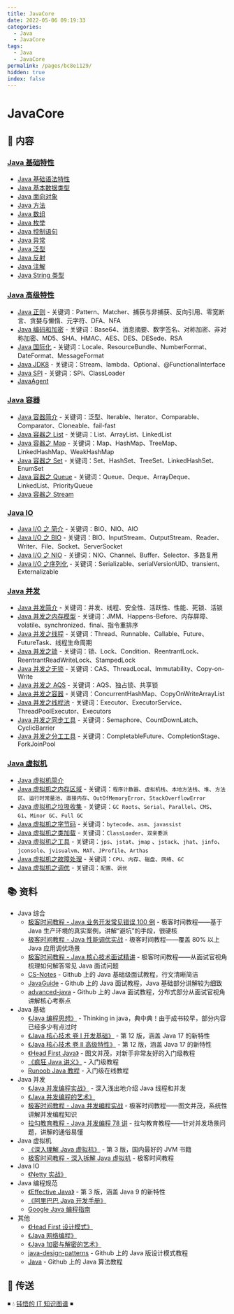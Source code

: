 ```yaml
---
title: JavaCore
date: 2022-05-06 09:19:33
categories:
  - Java
  - JavaCore
tags:
  - Java
  - JavaCore
permalink: /pages/bc8e1129/
hidden: true
index: false
---
```


# JavaCore

## 📖 内容

### [Java 基础特性](01.基础特性)

- [Java 基础语法特性](01.基础特性/Java_基础语法.md)
- [Java 基本数据类型](01.基础特性/Java_数据类型.md)
- [Java 面向对象](01.基础特性/Java_面向对象.md)
- [Java 方法](01.基础特性/Java_方法.md)
- [Java 数组](01.基础特性/Java_数组.md)
- [Java 枚举](01.基础特性/Java_枚举.md)
- [Java 控制语句](01.基础特性/Java_控制语句.md)
- [Java 异常](01.基础特性/Java_异常.md)
- [Java 泛型](01.基础特性/Java_泛型.md)
- [Java 反射](01.基础特性/Java_反射.md)
- [Java 注解](01.基础特性/Java_注解.md)
- [Java String 类型](01.基础特性/Java_String.md)

### [Java 高级特性](02.高级特性)

- [Java 正则](02.高级特性/Java_正则.md) - 关键词：Pattern、Matcher、捕获与非捕获、反向引用、零宽断言、贪婪与懒惰、元字符、DFA、NFA
- [Java 编码和加密](02.高级特性/Java_编码和加密.md) - 关键词：Base64、消息摘要、数字签名、对称加密、非对称加密、MD5、SHA、HMAC、AES、DES、DESede、RSA
- [Java 国际化](02.高级特性/Java_国际化.md) - 关键词：Locale、ResourceBundle、NumberFormat、DateFormat、MessageFormat
- [Java JDK8](02.高级特性/Java_JDK8.md) - 关键词：Stream、lambda、Optional、@FunctionalInterface
- [Java SPI](02.高级特性/Java_SPI.md) - 关键词：SPI、ClassLoader
- [JavaAgent](02.高级特性/Java_Agent.md)

### [Java 容器](03.容器)

- [Java 容器简介](03.容器/Java_容器_简介.md) - 关键词：泛型、Iterable、Iterator、Comparable、Comparator、Cloneable、fail-fast
- [Java 容器之 List](03.容器/Java_容器_List.md) - 关键词：List、ArrayList、LinkedList
- [Java 容器之 Map](03.容器/Java_容器_Map.md) - 关键词：Map、HashMap、TreeMap、LinkedHashMap、WeakHashMap
- [Java 容器之 Set](03.容器/Java_容器_Set.md) - 关键词：Set、HashSet、TreeSet、LinkedHashSet、EnumSet
- [Java 容器之 Queue](03.容器/Java_容器_Queue.md) - 关键词：Queue、Deque、ArrayDeque、LinkedList、PriorityQueue
- [Java 容器之 Stream](03.容器/Java_容器_Stream.md)

### [Java IO](04.IO)

- [Java I/O 之 简介](04.IO/Java_IO_简介.md) - 关键词：BIO、NIO、AIO
- [Java I/O 之 BIO](04.IO/Java_IO_BIO.md) - 关键词：BIO、InputStream、OutputStream、Reader、Writer、File、Socket、ServerSocket
- [Java I/O 之 NIO](04.IO/Java_IO_NIO.md) - 关键词：NIO、Channel、Buffer、Selector、多路复用
- [Java I/O 之序列化](04.IO/Java_IO_序列化.md) - 关键词：Serializable、serialVersionUID、transient、Externalizable

### [Java 并发](05.并发)

- [Java 并发简介](05.并发/Java_并发_简介.md) - 关键词：并发、线程、安全性、活跃性、性能、死锁、活锁
- [Java 并发之内存模型](05.并发/Java_并发_内存模型.md) - 关键词：JMM、Happens-Before、内存屏障、volatile、synchronized、final、指令重排序
- [Java 并发之线程](05.并发/Java_并发_线程.md) - 关键词：Thread、Runnable、Callable、Future、FutureTask、线程生命周期
- [Java 并发之锁](05.并发/Java_并发_锁.md) - 关键词：锁、Lock、Condition、ReentrantLock、ReentrantReadWriteLock、StampedLock
- [Java 并发之无锁](05.并发/Java_并发_无锁.md) - 关键词：CAS、ThreadLocal、Immutability、Copy-on-Write
- [Java 并发之 AQS](05.并发/Java_并发_AQS.md) - 关键词：AQS、独占锁、共享锁
- [Java 并发之容器](05.并发/Java_并发_容器.md) - 关键词：ConcurrentHashMap、CopyOnWriteArrayList
- [Java 并发之线程池](05.并发/Java_并发_线程池.md) - 关键词：Executor、ExecutorService、ThreadPoolExecutor、Executors
- [Java 并发之同步工具](05.并发/Java_并发_同步工具.md) - 关键词：Semaphore、CountDownLatch、CyclicBarrier
- [Java 并发之分工工具](05.并发/Java_并发_分工工具.md) - 关键词：CompletableFuture、CompletionStage、ForkJoinPool

### [Java 虚拟机](06.JVM)

- [Java 虚拟机简介](06.JVM/Java_虚拟机_简介.md)
- [Java 虚拟机之内存区域](06.JVM/Java_虚拟机_内存区域.md) - 关键词：`程序计数器`、`虚拟机栈`、`本地方法栈`、`堆`、`方法区`、`运行时常量池`、`直接内存`、`OutOfMemoryError`、`StackOverflowError`
- [Java 虚拟机之垃圾收集](06.JVM/Java_虚拟机_垃圾收集.md) - 关键词：`GC Roots`、`Serial`、`Parallel`、`CMS`、`G1`、`Minor GC`、`Full GC`
- [Java 虚拟机之字节码](06.JVM/Java_虚拟机_字节码.md) - 关键词：`bytecode`、`asm`、`javassist`
- [Java 虚拟机之类加载](06.JVM/Java_虚拟机_类加载.md) - 关键词：`ClassLoader`、`双亲委派`
- [Java 虚拟机之工具](06.JVM/Java_虚拟机_工具.md) - 关键词：`jps`、`jstat`、`jmap` 、`jstack`、`jhat`、`jinfo`、`jconsole`、`jvisualvm`、`MAT`、`JProfile`、`Arthas`
- [Java 虚拟机之故障处理](06.JVM/Java_虚拟机_故障处理.md) - 关键词：`CPU`、`内存`、`磁盘`、`网络`、`GC`
- [Java 虚拟机之调优](06.JVM/Java_虚拟机_调优.md) - 关键词：`配置`、`调优`

## 📚 资料

- Java 综合
  - [极客时间教程 - Java 业务开发常见错误 100 例](https://time.geekbang.org/column/intro/100047701) - 极客时间教程——基于 Java 生产环境的真实案例，讲解“避坑”的手段，很硬核
  - [极客时间教程 - Java 性能调优实战](https://time.geekbang.org/column/intro/100028001) - 极客时间教程——覆盖 80% 以上 Java 应用调优场景
  - [极客时间教程 - Java 核心技术面试精讲](https://time.geekbang.org/column/intro/82) - 极客时间教程——从面试官视角梳理如何解答常见 Java 面试问题
  - [CS-Notes](https://github.com/CyC2018/CS-Notes) - Github 上的 Java 基础级面试教程，行文清晰简洁
  - [JavaGuide](https://github.com/Snailclimb/JavaGuide) - Github 上的 Java 面试教程，Java 基础部分讲解较为细致
  - [advanced-java](https://github.com/doocs/advanced-java) - Github 上的 Java 面试教程，分布式部分从面试官视角讲解核心考察点
- Java 基础
  - [《Java 编程思想》](https://book.douban.com/subject/2130190/) - Thinking in java，典中典！由于成书较早，部分内容已经多少有点过时
  - [《Java 核心技术 卷 I 开发基础》](https://book.douban.com/subject/35920145/) - 第 12 版，涵盖 Java 17 的新特性
  - [《Java 核心技术 卷 II 高级特性》](https://book.douban.com/subject/36337685/) - 第 12 版，涵盖 Java 17 的新特性
  - [《Head First Java》](https://book.douban.com/subject/2000732/) - 图文并茂，对新手非常友好的入门级教程
  - [《疯狂 Java 讲义》](https://book.douban.com/subject/3246499/) - 入门级教程
  - [Runoob Java 教程](https://www.runoob.com/java/java-tutorial.html) - 入门级在线教程
- Java 并发
  - [《Java 并发编程实战》](https://book.douban.com/subject/10484692/) - 深入浅出地介绍 Java 线程和并发
  - [《Java 并发编程的艺术》](https://book.douban.com/subject/26591326/)
  - [极客时间教程 - Java 并发编程实战](https://time.geekbang.org/column/intro/100023901) - 极客时间教程——图文并茂，系统性讲解并发编程知识
  - [拉勾教育教程 - Java 并发编程 78 讲](https://kaiwu.lagou.com/course/courseInfo.htm?courseId=16) - 拉勾教育教程——针对并发场景问题，讲解的通俗易懂
- Java 虚拟机
  - [《深入理解 Java 虚拟机》](https://book.douban.com/subject/34907497/) - 第 3 版，国内最好的 JVM 书籍
  - [极客时间教程 - 深入拆解 Java 虚拟机](https://time.geekbang.org/column/intro/100010301) - 极客时间教程
- Java IO
  - [《Netty 实战》](https://book.douban.com/subject/27038538/)
- Java 编程规范
  - [《Effective Java》](https://book.douban.com/subject/36818907/) - 第 3 版，涵盖 Java 9 的新特性
  - [《阿里巴巴 Java 开发手册》](https://github.com/alibaba/p3c/blob/master/阿里巴巴Java开发手册（详尽版）.pdf)
  - [Google Java 编程指南](https://google.github.io/styleguide/javaguide.html)
- 其他
  - [《Head First 设计模式》](https://book.douban.com/subject/2243615/)
  - [《Java 网络编程》](https://book.douban.com/subject/1438754/)
  - [《Java 加密与解密的艺术》](https://book.douban.com/subject/25861566/)
  - [java-design-patterns](https://github.com/iluwatar/java-design-patterns) - Github 上的 Java 版设计模式教程
  - [Java](https://github.com/TheAlgorithms/Java) - Github 上的 Java 算法教程

## 🚪 传送

◾ 💧 [钝悟的 IT 知识图谱](https://dunwu.github.io/waterdrop/) ◾
